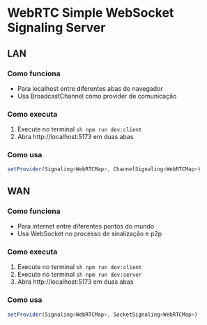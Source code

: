 # WebRTC Simple WebSocket Signaling Server

## LAN

### Como funciona

- Para localhost entre diferentes abas do navegador
- Usa BroadcastChannel como provider de comunicação

### Como executa

1. Execute no terminal `sh npm run dev:client`
1. Abra http://localhost:5173 em duas abas

### Como usa

```ts
setProvider(Signaling<WebRTCMap>, ChannelSignaling<WebRTCMap>)
```

## WAN

### Como funciona

- Para internet entre diferentes pontos do mundo
- Usa WebSocket no processo de sinalização e p2p

### Como executa

1. Execute no terminal `sh npm run dev:client`
1. Execute no terminal `sh npm run dev:server`
1. Abra http://localhost:5173 em duas abas

### Como usa

```ts
setProvider(Signaling<WebRTCMap>, SocketSignaling<WebRTCMap>)
```
